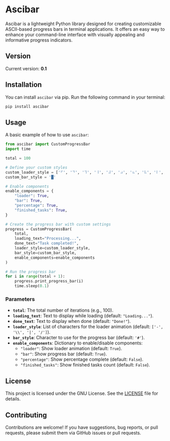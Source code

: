 # Ascibar

Ascibar is a lightweight Python library designed for creating customizable ASCII-based progress bars in terminal applications. It offers an easy way to enhance your command-line interface with visually appealing and informative progress indicators.

## Version

Current version: **0.1**

## Installation

You can install `ascibar` via pip. Run the following command in your terminal:

```bash
pip install ascibar
```

## Usage

A basic example of how to use `ascibar`:

```python
from ascibar import CustomProgressBar
import time

total = 100

# Define your custom styles
custom_loader_style = ['⠋', '⠙', '⠹', '⠸', '⠼', '⠴', '⠦', '⠧', '⠇', '⠏']
custom_bar_style = '█'

# Enable components
enable_components = {
    "loader": True,
    "bar": True,
    "percentage": True,
    "finished_tasks": True,
}

# Create the progress bar with custom settings
progress = CustomProgressBar(
    total,
    loading_text="Processing...",
    done_text="Task completed!",
    loader_style=custom_loader_style,
    bar_style=custom_bar_style,
    enable_components=enable_components
)

# Run the progress bar
for i in range(total + 1):
    progress.print_progress_bar(i)
    time.sleep(0.1)
```

### Parameters

- **`total`**: The total number of iterations (e.g., 100).
- **`loading_text`**: Text to display while loading (default: `"Loading..."`).
- **`done_text`**: Text to display when done (default: `"Done!"`).
- **`loader_style`**: List of characters for the loader animation (default: `['-', '\\', '|', '/']`).
- **`bar_style`**: Character to use for the progress bar (default: `'#'`).
- **`enable_components`**: Dictionary to enable/disable components:
  - `"loader"`: Show loader animation (default: `True`).
  - `"bar"`: Show progress bar (default: `True`).
  - `"percentage"`: Show percentage complete (default: `False`).
  - `"finished_tasks"`: Show finished tasks count (default: `False`).

## License

This project is licensed under the GNU License. See the [LICENSE](LICENSE) file for details.

## Contributing

Contributions are welcome! If you have suggestions, bug reports, or pull requests, please submit them via GitHub issues or pull requests.
